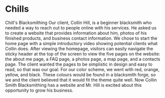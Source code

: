 # Chills
Chill's Blacksmithing
Our client, Collin Hill, is a beginner blacksmith who needed a way to reach out to people online with his services. He asked us to create a website that provides information about him, photos of his finished products, and business contact information. 
We chose to start the home page with a simple introductory video showing potential clients what Collin does. After viewing the homepage, visitors can easily navigate the sticky header at the top of the screen to view the five pages on the website: the about me page, a FAQ page, a photos page, a map page, and a contacts page. The client wanted the pages to be simplistic in design and easy to read, so that was our goal. For our color scheme, we went with red, orange, yellow, and black. These colours would be found in a blacksmith forge, so we and the client believed that it would fit the theme quite well. 
Now Collin Smith Blacksmithing has a website and Mr. Hill is excited about this opportunity to grow his business.
